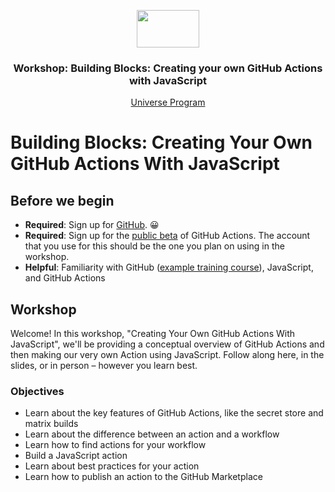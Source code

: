 <p align="center">
  <img src="https://user-images.githubusercontent.com/3791941/31036931-072760fe-a534-11e7-8cd7-0565bdc2727c.png" width="100" height="60">

  <h3 align="center">Workshop: Building Blocks: Creating your own GitHub Actions with JavaScript<br></h3>

  <p align="center">
    <a href="https://githubuniverse.com/">Universe Program</a>
  </p>
</p>

# Building Blocks: Creating Your Own GitHub Actions With JavaScript

## Before we begin
* **Required**: Sign up for [GitHub](https://github.com/join?source=header-home). 😀
* **Required**: Sign up for the [public beta](https://github.com/features/actions) of GitHub Actions. The account that you use for this should be the one you plan on using in the workshop.
* **Helpful**: Familiarity with GitHub ([example training course](https://lab.github.com/githubtraining/introduction-to-github)), JavaScript, and GitHub Actions

## Workshop

Welcome! In this workshop, "Creating Your Own GitHub Actions With JavaScript", we'll be providing a conceptual overview of GitHub Actions and then making our very own Action using JavaScript. Follow along here, in the slides, or in person – however you learn best.

### Objectives
* Learn about the key features of GitHub Actions, like the secret store and matrix builds
* Learn about the difference between an action and a workflow
* Learn how to find actions for your workflow
* Build a JavaScript action
* Learn about best practices for your action
* Learn how to publish an action to the GitHub Marketplace
